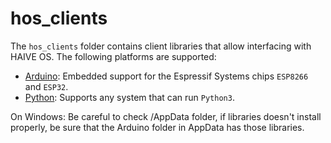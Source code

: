 # hos_clients

The `hos_clients` folder contains client libraries that allow interfacing with HAIVE OS. The following platforms are supported:

- [Arduino](https://github.com/Molcure/HAIVE-OS/tree/main/hos_clients/Arduino/libraries/hos_client): Embedded support for the Espressif Systems chips `ESP8266` and `ESP32`.
- [Python](https://github.com/Molcure/HAIVE-OS/blob/master/docs/hos_clients/python.md): Supports any system that can run `Python3`.

On Windows: 
Be careful to check /AppData folder, if libraries doesn't install properly, be sure that the Arduino folder in AppData has those libraries.